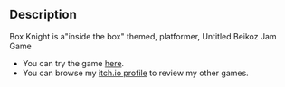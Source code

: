 ## Description
Box Knight is a"inside the box" themed, platformer, Untitled Beikoz Jam Game

* You can try the game [here](https://hydofbl.itch.io/box-knight).
* You can browse my [itch.io profile](https://hydofbl.itch.io/pog-the-game) to review my other games.
